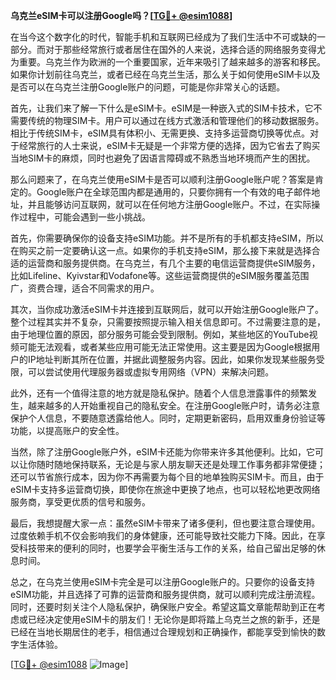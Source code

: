 **乌克兰eSIM卡可以注册Google吗？[[TG💪+ @esim1088](https://t.me/s/esim1088)]**

在当今这个数字化的时代，智能手机和互联网已经成为了我们生活中不可或缺的一部分。而对于那些经常旅行或者居住在国外的人来说，选择合适的网络服务变得尤为重要。乌克兰作为欧洲的一个重要国家，近年来吸引了越来越多的游客和移民。如果你计划前往乌克兰，或者已经在乌克兰生活，那么关于如何使用eSIM卡以及是否可以在乌克兰注册Google账户的问题，可能是你非常关心的话题。

首先，让我们来了解一下什么是eSIM卡。eSIM是一种嵌入式的SIM卡技术，它不需要传统的物理SIM卡。用户可以通过在线方式激活和管理他们的移动数据服务。相比于传统SIM卡，eSIM具有体积小、无需更换、支持多运营商切换等优点。对于经常旅行的人士来说，eSIM卡无疑是一个非常方便的选择，因为它省去了购买当地SIM卡的麻烦，同时也避免了因语言障碍或不熟悉当地环境而产生的困扰。

那么问题来了，在乌克兰使用eSIM卡是否可以顺利注册Google账户呢？答案是肯定的。Google账户在全球范围内都是通用的，只要你拥有一个有效的电子邮件地址，并且能够访问互联网，就可以在任何地方注册Google账户。不过，在实际操作过程中，可能会遇到一些小挑战。

首先，你需要确保你的设备支持eSIM功能。并不是所有的手机都支持eSIM，所以在购买之前一定要确认这一点。如果你的手机支持eSIM，那么接下来就是选择合适的运营商和服务提供商。在乌克兰，有几个主要的电信运营商提供eSIM服务，比如Lifeline、Kyivstar和Vodafone等。这些运营商提供的eSIM服务覆盖范围广，资费合理，适合不同需求的用户。

其次，当你成功激活eSIM卡并连接到互联网后，就可以开始注册Google账户了。整个过程其实并不复杂，只需要按照提示输入相关信息即可。不过需要注意的是，由于地理位置的原因，部分服务可能会受到限制。例如，某些地区的YouTube视频可能无法观看，或者某些应用可能无法正常使用。这主要是因为Google根据用户的IP地址判断其所在位置，并据此调整服务内容。因此，如果你发现某些服务受限，可以尝试使用代理服务器或虚拟专用网络（VPN）来解决问题。

此外，还有一个值得注意的地方就是隐私保护。随着个人信息泄露事件的频繁发生，越来越多的人开始重视自己的隐私安全。在注册Google账户时，请务必注意保护个人信息，不要随意透露给他人。同时，定期更新密码，启用双重身份验证等功能，以提高账户的安全性。

当然，除了注册Google账户外，eSIM卡还能为你带来许多其他便利。比如，它可以让你随时随地保持联系，无论是与家人朋友聊天还是处理工作事务都非常便捷；还可以节省旅行成本，因为你不再需要为每个目的地单独购买SIM卡。而且，由于eSIM卡支持多运营商切换，即使你在旅途中更换了地点，也可以轻松地更改网络服务商，享受更优质的信号和服务。

最后，我想提醒大家一点：虽然eSIM卡带来了诸多便利，但也要注意合理使用。过度依赖手机不仅会影响我们的身体健康，还可能导致社交能力下降。因此，在享受科技带来的便利的同时，也要学会平衡生活与工作的关系，给自己留出足够的休息时间。

总之，在乌克兰使用eSIM卡完全是可以注册Google账户的。只要你的设备支持eSIM功能，并且选择了可靠的运营商和服务提供商，就可以顺利完成注册流程。同时，还要时刻关注个人隐私保护，确保账户安全。希望这篇文章能帮助到正在考虑或已经决定使用eSIM卡的朋友们！无论你是即将踏上乌克兰之旅的新手，还是已经在当地长期居住的老手，相信通过合理规划和正确操作，都能享受到愉快的数字生活体验。

[[TG💪+ @esim1088](https://t.me/s/esim1088) ![Image](https://i.postimg.cc/4NQfJmqS/Snipaste-2025-05-13-00-14-12.png)]